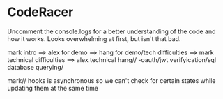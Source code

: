 # CodeRacer

Uncomment the console.logs for a better understanding of the code and how it works.
Looks overwhelming at first, but isn't that bad.

mark intro ==> alex for demo ==> hang for demo/tech difficulties ==> mark technical difficulties ==> alex technical
hang//
-oauth/jwt verifyication/sql database querying/

mark// hooks is asynchronous so we can't check for certain states while updating them at the same time